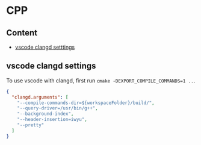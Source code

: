 # CPP

## Content

-  [vscode clangd setttings](#vscode-clangd-settings)

## vscode clangd settings

To use vscode with clangd, first run `cmake -DEXPORT_COMPILE_COMMANDS=1 ..`.

```json
{
  "clangd.arguments": [
    "--compile-commands-dir=${workspaceFolder}/build/",
    "--query-driver=/usr/bin/g++",
    "--background-index",
    "--header-insertion=iwyu",
    "--pretty"
  ]
}
```




